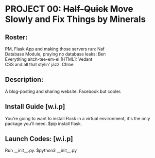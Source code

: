 # PROJECT 00: ~~Half-Quick~~ Move Slowly and Fix Things by Minerals
## Roster:
PM, Flask App and making those servers run: Naf<br/>
Database Module, praying no database leaks: Ben<br/>
Everything aitch-tee-em-el [HTML]: Vedant<br/>
CSS and all that stylin' jazz: Chloe
## Description:
A blog-posting and sharing website. Facebook but cooler.
## Install Guide [w.i.p]
You're going to want to install Flask in a virtual environment, it's the only package you'll need. $pip install flask.
## Launch Codes: [w.i.p]
Run \_\_init\_\_.py. $python3 \_\_init\_\_.py


